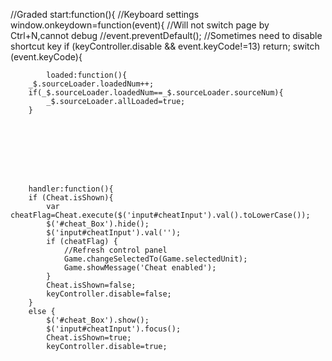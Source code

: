  //Graded
 start:function(){
        //Keyboard settings
        window.onkeydown=function(event){
            //Will not switch page by Ctrl+N,cannot debug
            //event.preventDefault();
            //Sometimes need to disable shortcut key
            if (keyController.disable && event.keyCode!=13) return;
            switch (event.keyCode){
            
            
            
            
            
            
            
            
            loaded:function(){
        _$.sourceLoader.loadedNum++;
        if(_$.sourceLoader.loadedNum==_$.sourceLoader.sourceNum){
            _$.sourceLoader.allLoaded=true;
        }
        
        
        
        
        
        
        
        
        handler:function(){
        if (Cheat.isShown){
            var cheatFlag=Cheat.execute($('input#cheatInput').val().toLowerCase());
            $('#cheat_Box').hide();
            $('input#cheatInput').val('');
            if (cheatFlag) {
                //Refresh control panel
                Game.changeSelectedTo(Game.selectedUnit);
                Game.showMessage('Cheat enabled');
            }
            Cheat.isShown=false;
            keyController.disable=false;
        }
        else {
            $('#cheat_Box').show();
            $('input#cheatInput').focus();
            Cheat.isShown=true;
            keyController.disable=true;
